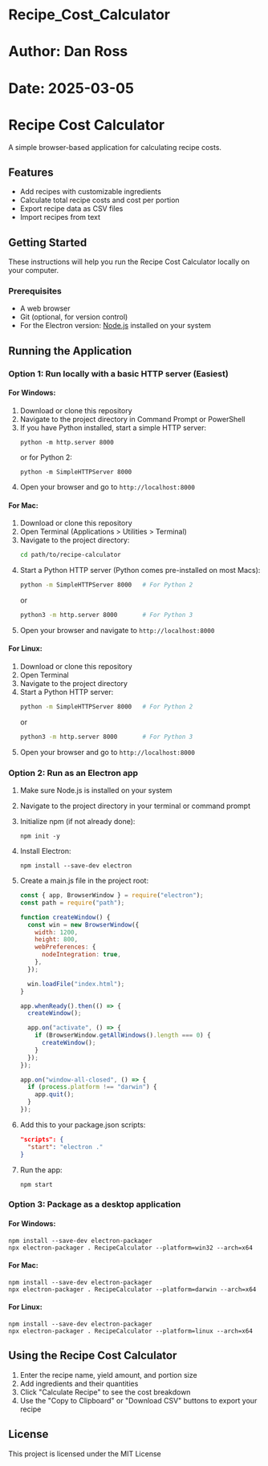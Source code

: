# Recipe_Cost_Calculator

# Author: Dan Ross

# Date: 2025-03-05

# Recipe Cost Calculator

A simple browser-based application for calculating recipe costs.

## Features

- Add recipes with customizable ingredients
- Calculate total recipe costs and cost per portion
- Export recipe data as CSV files
- Import recipes from text

## Getting Started

These instructions will help you run the Recipe Cost Calculator locally on your computer.

### Prerequisites

- A web browser
- Git (optional, for version control)
- For the Electron version: [Node.js](https://nodejs.org/) installed on your system

## Running the Application

### Option 1: Run locally with a basic HTTP server (Easiest)

#### For Windows:

1. Download or clone this repository
2. Navigate to the project directory in Command Prompt or PowerShell
3. If you have Python installed, start a simple HTTP server:
   ```
   python -m http.server 8000
   ```
   or for Python 2:
   ```
   python -m SimpleHTTPServer 8000
   ```
4. Open your browser and go to `http://localhost:8000`

#### For Mac:

1. Download or clone this repository
2. Open Terminal (Applications > Utilities > Terminal)
3. Navigate to the project directory:
   ```bash
   cd path/to/recipe-calculator
   ```
4. Start a Python HTTP server (Python comes pre-installed on most Macs):
   ```bash
   python -m SimpleHTTPServer 8000   # For Python 2
   ```
   or
   ```bash
   python3 -m http.server 8000       # For Python 3
   ```
5. Open your browser and navigate to `http://localhost:8000`

#### For Linux:

1. Download or clone this repository
2. Open Terminal
3. Navigate to the project directory
4. Start a Python HTTP server:
   ```bash
   python -m SimpleHTTPServer 8000   # For Python 2
   ```
   or
   ```bash
   python3 -m http.server 8000       # For Python 3
   ```
5. Open your browser and go to `http://localhost:8000`

### Option 2: Run as an Electron app

1. Make sure Node.js is installed on your system
2. Navigate to the project directory in your terminal or command prompt
3. Initialize npm (if not already done):
   ```
   npm init -y
   ```
4. Install Electron:
   ```
   npm install --save-dev electron
   ```
5. Create a main.js file in the project root:

   ```javascript
   const { app, BrowserWindow } = require("electron");
   const path = require("path");

   function createWindow() {
     const win = new BrowserWindow({
       width: 1200,
       height: 800,
       webPreferences: {
         nodeIntegration: true,
       },
     });

     win.loadFile("index.html");
   }

   app.whenReady().then(() => {
     createWindow();

     app.on("activate", () => {
       if (BrowserWindow.getAllWindows().length === 0) {
         createWindow();
       }
     });
   });

   app.on("window-all-closed", () => {
     if (process.platform !== "darwin") {
       app.quit();
     }
   });
   ```

6. Add this to your package.json scripts:
   ```json
   "scripts": {
     "start": "electron ."
   }
   ```
7. Run the app:
   ```
   npm start
   ```

### Option 3: Package as a desktop application

#### For Windows:

```
npm install --save-dev electron-packager
npx electron-packager . RecipeCalculator --platform=win32 --arch=x64
```

#### For Mac:

```
npm install --save-dev electron-packager
npx electron-packager . RecipeCalculator --platform=darwin --arch=x64
```

#### For Linux:

```
npm install --save-dev electron-packager
npx electron-packager . RecipeCalculator --platform=linux --arch=x64
```

## Using the Recipe Cost Calculator

1. Enter the recipe name, yield amount, and portion size
2. Add ingredients and their quantities
3. Click "Calculate Recipe" to see the cost breakdown
4. Use the "Copy to Clipboard" or "Download CSV" buttons to export your recipe

## License

This project is licensed under the MIT License
